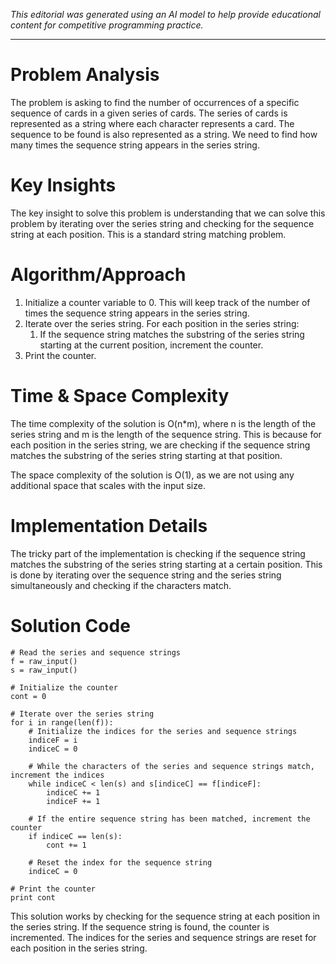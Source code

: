 *This editorial was generated using an AI model to help provide educational content for competitive programming practice.*

---

# Problem Analysis
The problem is asking to find the number of occurrences of a specific sequence of cards in a given series of cards. The series of cards is represented as a string where each character represents a card. The sequence to be found is also represented as a string. We need to find how many times the sequence string appears in the series string.

# Key Insights
The key insight to solve this problem is understanding that we can solve this problem by iterating over the series string and checking for the sequence string at each position. This is a standard string matching problem.

# Algorithm/Approach
1. Initialize a counter variable to 0. This will keep track of the number of times the sequence string appears in the series string.
2. Iterate over the series string. For each position in the series string:
    1. If the sequence string matches the substring of the series string starting at the current position, increment the counter.
3. Print the counter.

# Time & Space Complexity
The time complexity of the solution is O(n*m), where n is the length of the series string and m is the length of the sequence string. This is because for each position in the series string, we are checking if the sequence string matches the substring of the series string starting at that position.

The space complexity of the solution is O(1), as we are not using any additional space that scales with the input size.

# Implementation Details
The tricky part of the implementation is checking if the sequence string matches the substring of the series string starting at a certain position. This is done by iterating over the sequence string and the series string simultaneously and checking if the characters match.

# Solution Code
```py2
# Read the series and sequence strings
f = raw_input()
s = raw_input()

# Initialize the counter
cont = 0

# Iterate over the series string
for i in range(len(f)):
    # Initialize the indices for the series and sequence strings
    indiceF = i
    indiceC = 0
    
    # While the characters of the series and sequence strings match, increment the indices
    while indiceC < len(s) and s[indiceC] == f[indiceF]:
        indiceC += 1
        indiceF += 1
    
    # If the entire sequence string has been matched, increment the counter
    if indiceC == len(s):
        cont += 1
    
    # Reset the index for the sequence string
    indiceC = 0

# Print the counter
print cont
```
This solution works by checking for the sequence string at each position in the series string. If the sequence string is found, the counter is incremented. The indices for the series and sequence strings are reset for each position in the series string.